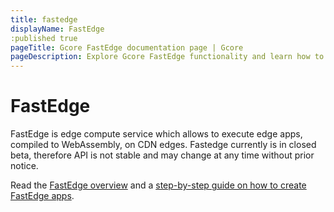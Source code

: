 ```yaml
---
title: fastedge
displayName: FastEdge
:published true
pageTitle: Gcore FastEdge documentation page | Gcore
pageDescription: Explore Gcore FastEdge functionality and learn how to configure and manage FastEdge applications.
---
```

# FastEdge

FastEdge is edge compute service which allows to execute edge apps, compiled to WebAssembly, on CDN edges. Fastedge currently is in closed beta, therefore API is not stable and may change at any time without prior notice. 

Read the <a href="https://gcore.com/docs/fastedge/getting-started" target="_blank">FastEdge overview</a> and a <a href="https://gcore.com/docs/fastedge/getting-started/create-fastedge-apps" target="_blank">step-by-step guide on how to create FastEdge apps</a>.
